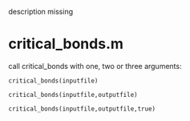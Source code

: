 description missing

# critical_bonds.m

call critical_bonds with one, two or three arguments:

    critical_bonds(inputfile)

    critical_bonds(inputfile,outputfile)

    critical_bonds(inputfile,outputfile,true)



